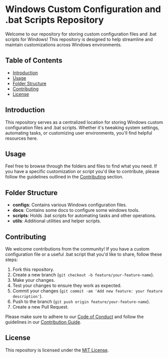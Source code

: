 # Windows Custom Configuration and .bat Scripts Repository

Welcome to our repository for storing custom configuration files and .bat scripts for Windows! This repository is designed to help streamline and maintain customizations across Windows environments.

## Table of Contents
- [Introduction](#introduction)
- [Usage](#usage)
- [Folder Structure](#folder-structure)
- [Contributing](#contributing)
- [License](#license)

## Introduction
This repository serves as a centralized location for storing Windows custom configuration files and .bat scripts. Whether it's tweaking system settings, automating tasks, or customizing user environments, you'll find helpful resources here.

## Usage
Feel free to browse through the folders and files to find what you need. If you have a specific customization or script you'd like to contribute, please follow the guidelines outlined in the [Contributing](#contributing) section.

## Folder Structure
- **configs**: Contains various Windows configuration files.
- **docs**: Contains some docs to configure some windows tools.
- **scripts**: Holds .bat scripts for automating tasks and other operations.
- **utils**: Additional utilities and helper scripts.

## Contributing
We welcome contributions from the community! If you have a custom configuration file or a useful .bat script that you'd like to share, follow these steps:
1. Fork this repository.
2. Create a new branch (`git checkout -b feature/your-feature-name`).
3. Make your changes.
4. Test your changes to ensure they work as expected.
5. Commit your changes (`git commit -am 'Add new feature: your feature description'`).
6. Push to the branch (`git push origin feature/your-feature-name`).
7. Create a new Pull Request.

Please make sure to adhere to our [Code of Conduct](CODE_OF_CONDUCT.md) and follow the guidelines in our [Contribution Guide](CONTRIBUTING.md).

## License
This repository is licensed under the [MIT License](LICENSE).
